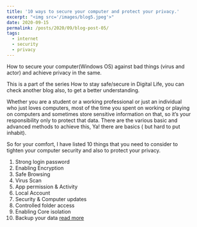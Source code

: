```yaml
---
title: '10 ways to secure your computer and protect your privacy.'
excerpt: "<img src='/images/blog5.jpeg'>"
date: 2020-09-15
permalink: /posts/2020/09/blog-post-05/
tags:
  - internet
  - security
  - privacy
---
```


How to secure your computer(Windows OS) against bad things (virus and actor) and achieve privacy in the same.

This is a part of the series How to stay safe/secure in Digital Life, you can check another blog also, to get a better understanding.

Whether you are a student or a working professional or just an individual who just loves computers, most of the time you spent on working or playing on computers and sometimes store sensitive information on that, so it’s your responsibility only to protect that data. There are the various basic and advanced methods to achieve this, Ya! there are basics ( but hard to put inhabit).

So for your comfort, I have listed 10 things that you need to consider to tighten your computer security and also to protect your privacy.

1. Strong login password
2. Enabling Encryption
3. Safe Browsing
4. Virus Scan
5. App permission & Activity
6. Local Account
7. Security & Computer updates
8. Controlled folder access
9. Enabling Core isolation
10. Backup your data [read more](https://medium.com/@d0r1h/10-ways-to-secure-your-computer-and-protect-your-privacy-ea208a38f45)



